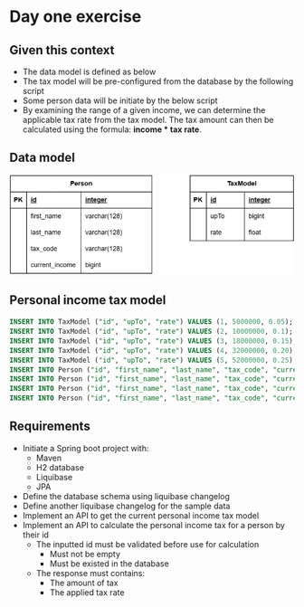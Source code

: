 # Day one exercise

## Given this context

- The data model is defined as below
- The tax model will be pre-configured from the database by the following script
- Some person data will be initiate by the below script
- By examining the range of a given income, we can determine the applicable tax rate from the tax model. The tax amount can then be calculated using the formula: **income * tax rate**.

## Data model

![data model](./day-three-feagure-01.png "Data model")

## Personal income tax model

```sql
INSERT INTO TaxModel ("id", "upTo", "rate") VALUES (1, 5000000, 0.05);
INSERT INTO TaxModel ("id", "upTo", "rate") VALUES (2, 10000000, 0.1);
INSERT INTO TaxModel ("id", "upTo", "rate") VALUES (3, 18000000, 0.15);
INSERT INTO TaxModel ("id", "upTo", "rate") VALUES (4, 32000000, 0.20);
INSERT INTO TaxModel ("id", "upTo", "rate") VALUES (5, 52000000, 0.25);
INSERT INTO Person ("id", "first_name", "last_name", "tax_code", "current_salary") VALUES (1, 'John', 'Doe', 'TX123456', 5000000);
INSERT INTO Person ("id", "first_name", "last_name", "tax_code", "current_salary") VALUES (2, 'Jane', 'Smith', 'TX789012', 55000000);
INSERT INTO Person ("id", "first_name", "last_name", "tax_code", "current_salary") VALUES (3, 'Emily', 'Jones', 'TX345678', 16000000);
INSERT INTO Person ("id", "first_name", "last_name", "tax_code", "current_salary") VALUES (4, 'Michael', 'Brown', 'TX901234', 20000000);

```

## Requirements

- Initiate a Spring boot project with:
  - Maven
  - H2 database
  - Liquibase
  - JPA
- Define the database schema using liquibase changelog
- Define another liquibase changelog for the sample data
- Implement an API to get the current personal income tax model
- Implement an API to calculate the personal income tax for a person by their id
  - The inputted id must be validated before use for calculation
    - Must not be empty
    - Must be existed in the database
  - The response must contains:
    - The amount of tax
    - The applied tax rate
